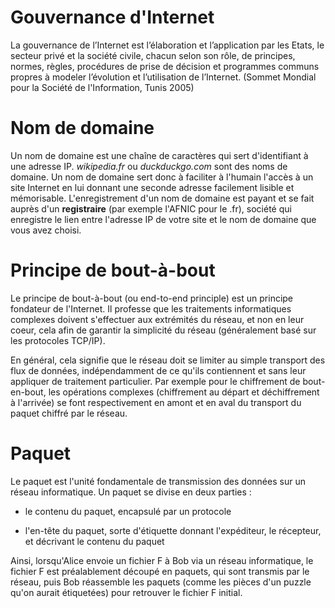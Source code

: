 
# Gouvernance d'Internet

La gouvernance de l’Internet est l’élaboration et l’application par les Etats, le secteur privé et la société civile, chacun selon son rôle, de principes, normes, règles, procédures de prise de décision et programmes communs propres à modeler l’évolution et l’utilisation de l’Internet. (Sommet Mondial pour la Société de l'Information, Tunis 2005)



# Nom de domaine

Un nom de domaine est une chaîne de caractères qui sert d'identifiant à une adresse IP. *wikipedia.fr* ou *duckduckgo.com* sont des noms de domaine. Un nom de domaine sert donc à faciliter à l'humain l'accès à un site Internet en lui donnant une seconde adresse facilement lisible et mémorisable. L'enregistrement d'un nom de domaine est payant et se fait auprès d'un **registraire** (par exemple l'AFNIC pour le .fr), société qui enregistre le lien entre l'adresse IP de votre site et le nom de domaine que vous avez choisi. 

# Principe de bout-à-bout

Le principe de bout-à-bout (ou end-to-end principle) est un principe fondateur de l'Internet. Il professe que les traitements informatiques complexes doivent s'effectuer aux extrémités du réseau, et non en leur coeur, cela afin de garantir la simplicité du réseau (généralement basé sur les protocoles TCP/IP).

En général, cela signifie que le réseau doit se limiter au simple transport des flux de données, indépendamment de ce qu'ils contiennent et sans leur appliquer de traitement particulier. Par exemple pour le chiffrement de bout-en-bout, les opérations complexes (chiffrement au départ et déchiffrement à l'arrivée) se font respectivement en amont et en aval du transport du paquet chiffré par le réseau. 

# Paquet

Le paquet est l'unité fondamentale de transmission des données sur un réseau informatique. Un paquet se divise en deux parties :  

- le contenu du paquet, encapsulé par un protocole

- l'en-tête du paquet, sorte d'étiquette donnant l'expéditeur, le récepteur, et décrivant le contenu du paquet

Ainsi, lorsqu'Alice envoie un fichier F à Bob via un réseau informatique, le fichier F est préalablement découpé en paquets, qui sont transmis par le réseau, puis Bob réassemble les paquets (comme les pièces d'un puzzle qu'on aurait étiquetées) pour retrouver le fichier F initial. 

